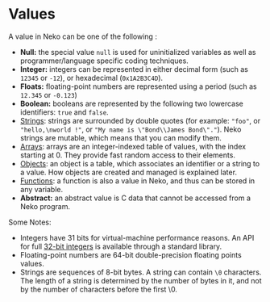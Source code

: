 # Values

A value in Neko can be one of the following :

- **Null:** the special value `null` is used for uninitialized variables as well as programmer/language specific coding techniques.
- **Integer:** integers can be represented in either decimal form (such as `12345` or `-12`), or hexadecimal (`0x1A2B3C4D`).
- **Floats:** floating-point numbers are represented using a period (such as `12.345` or `-0.123`)
- **Boolean:** booleans are represented by the following two lowercase identifiers: `true` and `false`.
- [Strings](/specs/strings): strings are surrounded by double quotes (for example: `"foo"`, or `"hello,\nworld !"`, or `"My name is \"Bond\\James Bond\"."`). Neko strings are mutable, which means that you can modify them.
- [Arrays](/specs/arrays): arrays are an integer-indexed table of values, with the index starting at 0. They provide fast random access to their elements.
- [Objects](/specs/objects): an object is a table, which associates an identifier or a string to a value. How objects are created and managed is explained later.
- [Functions](/specs/functions): a function is also a value in Neko, and thus can be stored in any variable.
- **Abstract:** an abstract value is C data that cannot be accessed from a Neko program.

Some Notes:

- Integers have 31 bits for virtual-machine performance reasons. An API for full [32-bit integers](/doc/view/int32) is available through a standard library.
- Floating-point numbers are 64-bit double-precision floating points values.
- Strings are sequences of 8-bit bytes. A string can contain `\0` characters. The length of a string is determined by the number of bytes in it, and not by the number of characters before the first \0.
